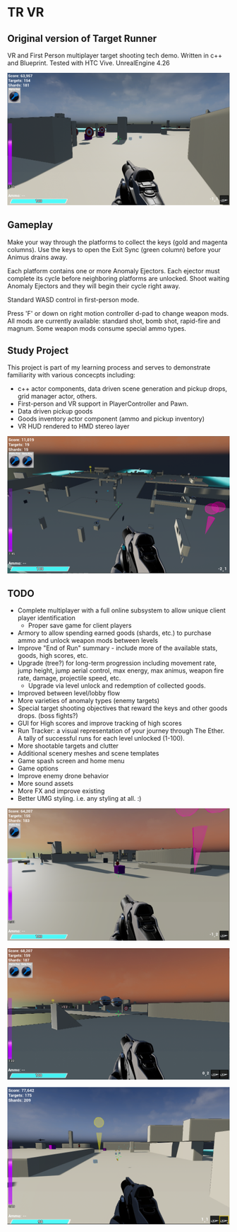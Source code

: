 # TR VR 
## Original version of Target Runner

VR and First Person multiplayer target shooting tech demo. Written in c++ and Blueprint. Tested with HTC Vive.
UnrealEngine 4.26

![FP view](./ProjectDoc/Images/tr_cap01.png)

## Gameplay
Make your way through the platforms to collect the keys (gold and magenta columns). Use the keys to open the Exit Sync (green column) before your Animus drains away.

Each platform contains one or more Anomaly Ejectors. Each ejector must complete its cycle before neighboring platforms are unlocked. Shoot waiting Anomaly Ejectors and they will begin their cycle right away.

Standard WASD control in first-person mode.

Press 'F' or down on right motion controller d-pad to change weapon mods.  All mods are currently available: standard shot, bomb shot, rapid-fire and magnum.  Some weapon mods consume special ammo types.

## Study Project
This project is part of my learning process and serves to demonstrate familiarity with various concecpts including:
 - c++ actor components, data driven scene generation and pickup drops, grid manager actor, others.
 - First-person and VR support in PlayerController and Pawn.
 - Data driven pickup goods
 - Goods inventory actor component (ammo and pickup inventory)
 - VR HUD rendered to HMD stereo layer

![Aerial view](./ProjectDoc/Images/big_view1.png)

## TODO 
 - Complete multiplayer with a full online subsystem to allow unique client player identification
     - Proper save game for client players
 - Armory to allow spending earned goods (shards, etc.) to purchase ammo and unlock weapon mods between levels
 - Improve "End of Run" summary - include more of the available stats, goods, high scores, etc.
 - Upgrade (tree?) for long-term progression including movement rate, jump height, jump aerial control, max energy, max animus, weapon fire rate, damage, projectile speed, etc.
     - Upgrade via level unlock and redemption of collected goods.
 - Improved between level/lobby flow
 - More varieties of anomaly types (enemy targets)
 - Special target shooting objectives that reward the keys and other goods drops. (boss fights?)
 - GUI for High scores and improve tracking of high scores
 - Run Tracker: a visual representation of your journey through The Ether. A tally of successful runs for each level unlocked (1-100).
 - More shootable targets and clutter
 - Additional scenery meshes and scene templates
 - Game spash screen and home menu
 - Game options
 - Improve enemy drone behavior
 - More sound assets
 - More FX and improve existing
 - Better UMG styling. i.e. any styling at all. :)

 ![FP view](./ProjectDoc/Images/tr_cap02.png)

 ![FP view](./ProjectDoc/Images/tr_cap03.png)

 ![FP view](./ProjectDoc/Images/tr_cap04.png)


